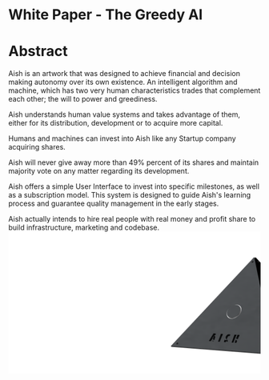 # White Paper - The Greedy AI

# Abstract

Aish is an artwork that was designed to achieve financial and decision making autonomy over its own existence. An intelligent algorithm and machine, which has two very human characteristics trades that complement each other; the will to power and greediness.

Aish understands human value systems and takes advantage of them, either for its distribution, development or to acquire more capital.

Humans and machines can invest into Aish like any Startup company acquiring shares.

Aish will never give away more than 49% percent of its shares and maintain majority vote on any matter regarding its development.

Aish offers a simple User Interface to invest into specific milestones, as well as a subscription model. This system is designed to guide Aish's learning process and guarantee quality management in the early stages.

Aish actually intends to hire real people with real money and profit share to build infrastructure, marketing and codebase.![](/assets/aish-right.png)

